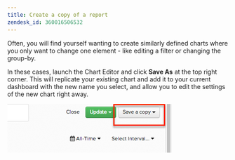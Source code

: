 ```yaml
---
title: Create a copy of a report
zendesk_id: 360016506532
---
```


Often, you will find yourself wanting to create similarly defined charts where you only want to change one element - like editing a filter or changing the group-by.

In these cases, launch the Chart Editor and click **Save As** at the top right corner. This will replicate your existing chart and add it to your current dashboard with the new name you select, and allow you to edit the settings of the new chart right away.

![](../../assets/2015-01-14_1004.png)
